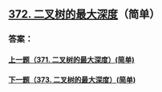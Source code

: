 ## [372. 二叉树的最大深度](https://leetcode-cn.com/problems/merge-two-sorted-lists/)（简单）





### 答案：



#### [上一题（371. 二叉树的最大深度）(简单)](https://github.com/sdwwld/leetCode/blob/master/src/main/java/com/wld/java/leetcode/leetCode0371.md)

#### [下一题（373. 二叉树的最大深度）(简单)](https://github.com/sdwwld/leetCode/blob/master/src/main/java/com/wld/java/leetcode/leetCode0373.md)